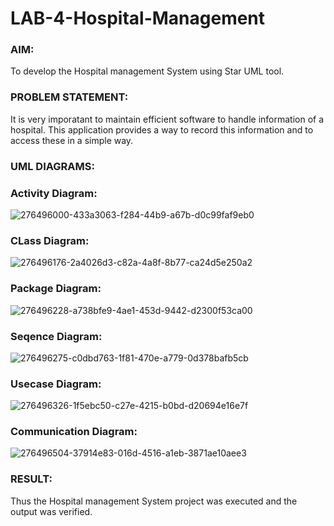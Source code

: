 # LAB-4-Hospital-Management
### AIM:
To develop the Hospital management System using Star UML tool.
### PROBLEM STATEMENT:
It is very imporatant to maintain efficient software to handle information of a hospital.
This application provides a way to record this information and to access these in a simple way.

### UML DIAGRAMS:

### Activity Diagram:

![276496000-433a3063-f284-44b9-a67b-d0c99faf9eb0](https://github.com/Aravindsamy04/LAB-4-Hospital-Management/assets/113497037/f769c317-ca56-4f86-98c7-40ac4fda2b87)

### CLass Diagram:


![276496176-2a4026d3-c82a-4a8f-8b77-ca24d5e250a2](https://github.com/Aravindsamy04/LAB-4-Hospital-Management/assets/113497037/6333820e-bc08-429c-8a16-0f915b3a7d10)


### Package Diagram:

![276496228-a738bfe9-4ae1-453d-9442-d2300f53ca00](https://github.com/Aravindsamy04/LAB-4-Hospital-Management/assets/113497037/05389eda-379e-4f9e-b3ab-a69f31f1d90c)

### Seqence Diagram:

![276496275-c0dbd763-1f81-470e-a779-0d378bafb5cb](https://github.com/Aravindsamy04/LAB-4-Hospital-Management/assets/113497037/e6e462fa-3b52-449f-a3a3-9926636a26de)

### Usecase Diagram:
![276496326-1f5ebc50-c27e-4215-b0bd-d20694e16e7f](https://github.com/Aravindsamy04/LAB-4-Hospital-Management/assets/113497037/15ee82d9-aa65-4b61-ae8d-cda59a3b0188)

### Communication Diagram:

![276496504-37914e83-016d-4516-a1eb-3871ae10aee3](https://github.com/Aravindsamy04/LAB-4-Hospital-Management/assets/113497037/a692b507-f983-4213-9ab4-4621f48f78e9)


### RESULT:
Thus the Hospital management System project was executed and the output was verified.
